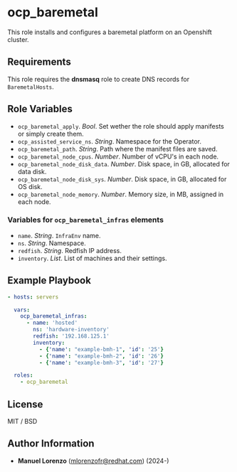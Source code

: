 # ocp_baremetal
This role installs and configures a baremetal platform on an Openshift cluster.  

## Requirements
This role requires the **dnsmasq** role to create DNS records for `BaremetalHosts`.

## Role Variables
* `ocp_baremetal_apply`. _Bool_. Set wether the role should apply manifests or simply create them.
* `ocp_assisted_service_ns`. _String_. Namespace for the Operator.
* `ocp_baremetal_path`. _String_. Path where the manifest files are saved.
* `ocp_baremetal_node_cpus`. _Number_. Number of vCPU's in each node.
* `ocp_baremetal_node_disk_data`. _Number_. Disk space, in GB, allocated for data disk.
* `ocp_baremetal_node_disk_sys`. _Number_. Disk space, in GB, allocated for OS disk.
* `ocp_baremetal_node_memory`. _Number_. Memory size, in MB, assigned in each node.

### Variables for `ocp_baremetal_infras` elements
* `name`. _String_. `InfraEnv` name.
* `ns`. _String_. Namespace.
* `redfish`. _String_. Redfish IP address.
* `inventory`. _List_. List of machines and their settings.

## Example Playbook
```yaml
- hosts: servers

  vars:
    ocp_baremetal_infras:
      - name: 'hosted'
        ns: 'hardware-inventory'
        redfish: '192.168.125.1'
        inventory:
          - {'name': "example-bmh-1", 'id': '25'}
          - {'name': "example-bmh-2", 'id': '26'}
          - {'name': "example-bmh-3", 'id': '27'}

  roles:
    - ocp_baremetal
```

## License
MIT / BSD

## Author Information
 - **Manuel Lorenzo** (mlorenzofr@redhat.com) (2024-)
